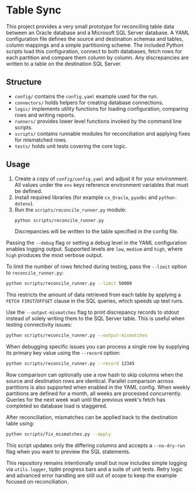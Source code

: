 # Table Sync

This project provides a very small prototype for reconciling table data
between an Oracle database and a Microsoft SQL Server database. A YAML
configuration file defines the source and destination schemas and tables,
column mappings and a simple partitioning scheme. The included Python scripts
load this configuration, connect to both databases, fetch rows for each
partition and compare them column by column. Any discrepancies are
written to a table on the destination SQL Server.

## Structure

- `config/` contains the `config.yaml` example used for the run.
- `connectors/` holds helpers for creating database connections.
- `logic/` implements utility functions for loading configuration,
  comparing rows and writing reports.
- `runners/` provides lower level functions invoked by the command line
  scripts.
- `scripts/` contains runnable modules for reconciliation and applying
  fixes for mismatched rows.
- `tests/` holds unit tests covering the core logic.

## Usage

1. Create a copy of `config/config.yaml` and adjust it for your
   environment. All values under the `env` keys reference environment
   variables that must be defined.
2. Install required libraries (for example `cx_Oracle`, `pyodbc` and
   `python-dotenv`).
3. Run the `scripts/reconcile_runner.py` module:
   ```bash
   python scripts/reconcile_runner.py
   ```
   Discrepancies will be written to the table specified in the config
   file.

Passing the `--debug` flag or setting a debug level in the YAML
configuration enables logging output. Supported levels are `low`,
`medium` and `high`, where `high` produces the most verbose output.

To limit the number of rows fetched during testing, pass the `--limit`
option to `reconcile_runner.py`:

```bash
python scripts/reconcile_runner.py --limit 50000
```
This restricts the amount of data retrieved from each table by applying a
`FETCH FIRST`/`OFFSET` clause in the SQL queries, which speeds up test runs.

Use the `--output-mismatches` flag to print discrepancy records to stdout instead
of solely writing them to the SQL Server table. This is useful when testing
connectivity issues:

```bash
python scripts/reconcile_runner.py --output-mismatches
```

When debugging specific issues you can process a single row by supplying its
primary key value using the `--record` option:

```bash
python scripts/reconcile_runner.py --record 12345
```

Row comparison can optionally use a row hash to skip columns when the
source and destination rows are identical. Parallel comparison across
partitions is also supported when enabled in the YAML config.
When weekly partitions are defined for a month, all weeks are processed
concurrently. Queries for the next week wait until the previous week's
fetch has completed so database load is staggered.

After reconciliation, mismatches can be applied back to the destination
table using:

```bash
python scripts/fix_mismatches.py --apply
```
This script updates only the differing columns and accepts a `--no-dry-run`
flag when you want to preview the SQL statements.

This repository remains intentionally small but now includes simple
logging via `utils.logger`, tqdm progress bars and a suite of unit tests.
Retry logic and advanced error handling are still out of scope to keep
the example focused on reconciliation.

